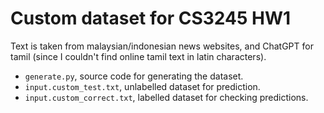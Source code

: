 # Custom dataset for CS3245 HW1

Text is taken from malaysian/indonesian news websites, and ChatGPT for tamil (since I couldn't find online tamil text in latin characters).

- `generate.py`, source code for generating the dataset.
- `input.custom_test.txt`, unlabelled dataset for prediction.
- `input.custom_correct.txt`, labelled dataset for checking predictions.
